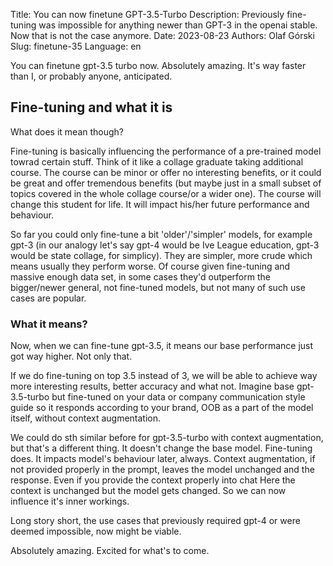 Title: You can now finetune GPT-3.5-Turbo
Description: Previously fine-tuning was impossible for anything newer than GPT-3 in the openai stable. Now that is not the case anymore.
Date: 2023-08-23
Authors: Olaf Górski
Slug: finetune-35
Language: en

You can finetune gpt-3.5 turbo now. Absolutely amazing. It's way faster than I, or probably anyone, anticipated.

## Fine-tuning and what it is

What does it mean though?

Fine-tuning is basically influencing the performance of a pre-trained model towrad certain stuff. 
Think of it like a collage graduate taking additional course. 
The course can be minor or offer no interesting benefits, or it could be great and offer tremendous benefits (but maybe just in a small subset of topics covered in the whole collage course/or a wider one).
The course will change this student for life. It will impact his/her future performance and behaviour.

So far you could only fine-tune a bit 'older'/'simpler' models, for example gpt-3 (in our analogy let's say gpt-4 would be Ive League education, gpt-3 would be state collage, for simplicy). 
They are simpler, more crude which means usually they perform worse. Of course given fine-tuning and massive enough data set, in some cases they'd outperform the bigger/newer general, not fine-tuned models, but not many of such use cases are popular.

### What it means?
Now, when we can fine-tune gpt-3.5, it means our base performance just got way higher. Not only that.

If we do fine-tuning on top 3.5 instead of 3, we will be able to achieve way more interesting results, better accuracy and what not.
Imagine base gpt-3.5-turbo but fine-tuned on your data or company communication style guide so it responds according to your brand, OOB as a part of the model itself, without context augmentation.

We could do sth similar before for gpt-3.5-turbo with context augmentation, but that's a different thing. 
It doesn't change the base model. Fine-tuning does. It impacts model's behaviour later, always.
Context augmentation, if not provided properly in the prompt, leaves the model unchanged and the response. Even if you provide the context properly into chat 
Here the context is unchanged but the model gets changed. So we can now influence it's inner workings.

Long story short, the use cases that previously required gpt-4 or were deemed impossible, now might be viable.

Absolutely amazing.
Excited for what's to come.

